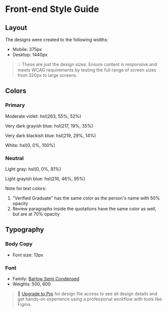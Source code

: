 # Front-end Style Guide

## Layout

The designs were created to the following widths:

- Mobile: 375px
- Desktop: 1440px

> 💡 These are just the design sizes. Ensure content is responsive and meets WCAG requirements by testing the full range of screen sizes from 320px to large screens.

## Colors

### Primary

Moderate violet: hsl(263, 55%, 52%)
<!-- daniel bg: #7541c8 -->
Very dark grayish blue: hsl(217, 19%, 35%)
<!-- jonathon bg: #48556a -->
Very dark blackish blue: hsl(219, 29%, 14%)
<!-- patrick bg: #19212e -->
White: hsl(0, 0%, 100%)
<!-- jeanette, kira bg: #ffffff -->


### Neutral

Light gray: hsl(0, 0%, 81%)
<!-- testimonials bg: #cfcfcf -->
Light grayish blue: hsl(210, 46%, 95%)
<!-- tesimonials bg? #ecf2f8 -->
Note for text colors:

1. "Verified Graduate" has the same color as the person's name with 50% opacity
2. Review paragraphs inside the quotations have the same color as well, but are at 70% opacity

## Typography

### Body Copy

- Font size: 13px

### Font

- Family: [Barlow Semi Condensed](https://fonts.google.com/specimen/Barlow+Semi+Condensed)
- Weights: 500, 600

> 💎 [Upgrade to Pro](https://www.frontendmentor.io/pro?ref=style-guide) for design file access to see all design details and get hands-on experience using a professional workflow with tools like Figma.
